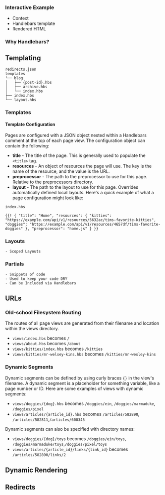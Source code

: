 ### Interactive Example

 - Context
 - Handlebars template
 - Rendered HTML

### Why Handlebars?

Templating
-------------------------------------------------------------------------------------------

    redirects.json
    templates
    └── blog
    │   ├── {post-id}.hbs
    │   ├── archive.hbs
    │   └── index.hbs
    ├── index.hbs
    └── layout.hbs

### Templates

#### Template Configuration

Pages are configured with a JSON object nested within a Handlebars comment at the top of each page view. The configuration object can contain the following:

* **title** - The title of the page. This is generally used to populate the `<title>` tag.
* **resources** - An object of resources the page will use. The key is the name of the resource, and the value is the URL.
* **preprocessor** - The path to the preprocessor to use for this page. Relative to the preprocessors directory.
* **layout** - The path to the layout to use for this page. Overrides automatically defined local layouts.
Here's a quick example of what a page configuration might look like:

`index.hbs`

` {{!
    {
        "title": "Home",
        "resources": {
            "kitties": "https://example.com/api/v1/resources/5632ac/tims-favorite-kitties",
            "doggies": "https://example.com/api/v1/resources/4657df/tims-favorite-doggies"
        },
        "preprocessor": "home.js"
    }
}} `

### Layouts

    - Scoped Layouts

### Partials

    - Snippets of code
    - Used to keep your code DRY
    - Can be Included via Handlebars


URLs
--------------------------------------------------------------------------------

### Old-school Filesystem Routing

The routes of all page views are generated from their filename and location within the views directory.

* `views/index.hbs` becomes `/`
* `views/about.hbs` becomes `/about`
* `views/kitties/index.hbs` becomes `/kitties`
* `views/kitties/mr-welsey-kins.hbs` becomes `/kitties/mr-wesley-kins`

### Dynamic Segments

Dynamic segments can be defined by using curly braces `{}` in the view's filename. A dynamic segment is a placeholder for something variable, like a page number or ID. Here are some examples of views with dynamic segments:

* `views/doggies/{dog}.hbs` becomes `/doggies/ein`, `/doggies/marmaduke`, `/doggies/pixel`
* `views/articles/{article_id}.hbs` becomes `/articles/582890`, `/articles/582811`,`/articles/600345`

Dynamic segments can also be specified with directory names:

* `views/doggies/{dog}/toys` becomes `/doggies/ein/toys`, `/doggies/marmaduke/toys`,`/doggies/pixel/toys`
* `views/articles/{article_id}/links/{link_id}` becomes `/articles/582890/links/2`


Dynamic Rendering
--------------------------------------------------------------------------------


Redirects
--------------------------------------------------------------------------------